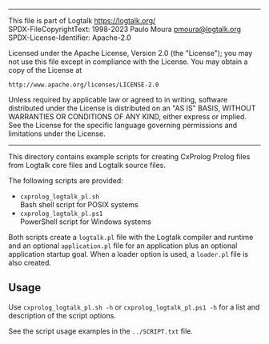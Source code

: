 ________________________________________________________________________

This file is part of Logtalk <https://logtalk.org/>  
SPDX-FileCopyrightText: 1998-2023 Paulo Moura <pmoura@logtalk.org>  
SPDX-License-Identifier: Apache-2.0

Licensed under the Apache License, Version 2.0 (the "License");
you may not use this file except in compliance with the License.
You may obtain a copy of the License at

    http://www.apache.org/licenses/LICENSE-2.0

Unless required by applicable law or agreed to in writing, software
distributed under the License is distributed on an "AS IS" BASIS,
WITHOUT WARRANTIES OR CONDITIONS OF ANY KIND, either express or implied.
See the License for the specific language governing permissions and
limitations under the License.
________________________________________________________________________


This directory contains example scripts for creating CxProlog Prolog files
from Logtalk core files and Logtalk source files.

The following scripts are provided:

- `cxprolog_logtalk_pl.sh`  
	Bash shell script for POSIX systems
- `cxprolog_logtalk_pl.ps1`  
	PowerShell script for Windows systems

Both scripts create a `logtalk.pl` file with the Logtalk compiler and
runtime and an optional `application.pl` file for an application plus
an optional application startup goal. When a loader option is used, a
`loader.pl` file is also created.

Usage
-----

Use `cxprolog_logtalk_pl.sh -h` or `cxprolog_logtalk_pl.ps1 -h` for a
list and description of the script options.

See the script usage examples in the `../SCRIPT.txt` file.
